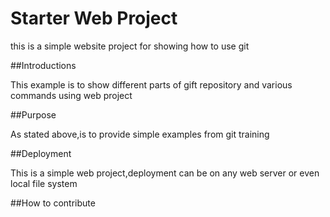 # Starter Web Project

this is a simple website project for showing how to use git

##Introductions

This example is to show different parts of gift repository and various commands
using web project

##Purpose 

As stated above,is to provide simple examples from git training

##Deployment

This is a simple web project,deployment can be on any web server or even local
file system

##How to contribute